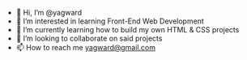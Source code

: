 - 👋 Hi, I’m @yagward
- 👀 I’m interested in learning Front-End Web Development
- 🌱 I’m currently learning how to build my own HTML & CSS projects
- 💞️ I’m looking to collaborate on said projects
- 📫 How to reach me yagward@gmail.com

<!---
yagward/yagward is a ✨ special ✨ repository because its `README.md` (this file) appears on your GitHub profile.
You can click the Preview link to take a look at your changes.
--->
